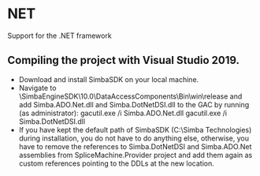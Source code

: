 # NET
Support for the .NET framework

## Compiling the project with Visual Studio 2019.

- Download and install SimbaSDK on your local machine.
- Navigate to <SimbaSDK folder>\SimbaEngineSDK\10.0\DataAccessComponents\Bin\win\release and add Simba.ADO.Net.dll and Simba.DotNetDSI.dll to the GAC by running (as administrator):
  gacutil.exe /i Simba.ADO.Net.dll
  gacutil.exe /i Simba.DotNetDSI.dll
- If you have kept the default path of SimbaSDK (C:\Simba Technologies) during installation, you do not have to do anything else, otherwise, you have to remove the references to Simba.DotNetDSI and Simba.ADO.Net assemblies from SpliceMachine.Provider project and add them again as custom references pointing to the DDLs at the new location.